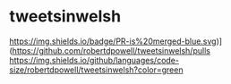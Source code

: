 # tweetsinwelsh


https://img.shields.io/badge/PR-is%20merged-blue.svg)](https://github.com/robertdpowell/tweetsinwelsh/pulls
https://img.shields.io/github/languages/code-size/robertdpowell/tweetsinwelsh?color=green
 

